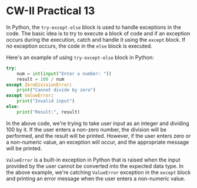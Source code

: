 # CW-II Practical 13

In Python, the `try-except-else` block is used to handle exceptions in the code. The basic idea is to try to execute a block of code and if an exception occurs during the execution, catch and handle it using the `except` block. If no exception occurs, the code in the `else` block is executed.

Here's an example of using `try-except-else` block in Python:

```python
try:
    num = int(input("Enter a number: "))
    result = 100 / num
except ZeroDivisionError:
    print("Cannot divide by zero")
except ValueError:
    print("Invalid input")
else:
    print("Result:", result)
```



In the above code, we're trying to take user input as an integer and dividing 100 by it. If the user enters a non-zero number, the division will be performed, and the result will be printed. However, if the user enters zero or a non-numeric value, an exception will occur, and the appropriate message will be printed.

`ValueError` is a built-in exception in Python that is raised when the input provided by the user cannot be converted into the expected data type. In the above example, we're catching `ValueError` exception in the `except` block and printing an error message when the user enters a non-numeric value.
